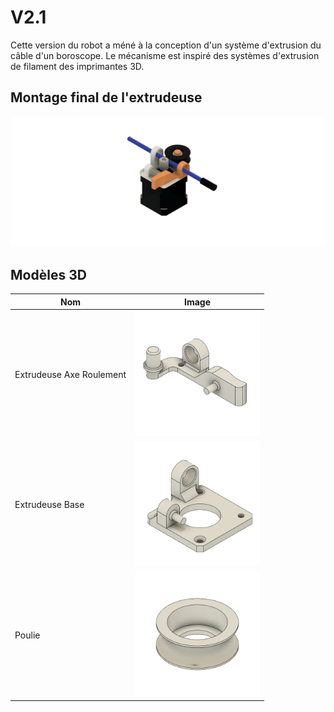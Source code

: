 # V2.1

Cette version du robot a méné à la conception d'un système d'extrusion du câble d'un boroscope. Le mécanisme est inspiré des systèmes d'extrusion de filament des imprimantes 3D. 

## Montage final de l'extrudeuse

![Extrudeuse_v21](Extrudeuse_v21.png)

## Modèles 3D

| Nom          | Image     | 
|--------------|-----------|
| Extrudeuse Axe Roulement | <img src="Images/Extrudeuse_Axe_Roulement v4.png" alt="Extrudeuse_Axe_Roulement" width="200"/> |
| Extrudeuse Base | <img src="Images/Extrudeuse_Base v2.png" alt="Extrudeuse_Base" width="200"/> |
| Poulie | <img src="Images/Poulie v2.png" alt="Poulie" width="200"/> |
